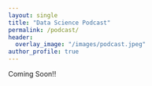 ```yaml
---
layout: single
title: "Data Science Podcast"
permalink: /podcast/
header:
  overlay_image: "/images/podcast.jpeg"
author_profile: true
---
```


Coming Soon!!
